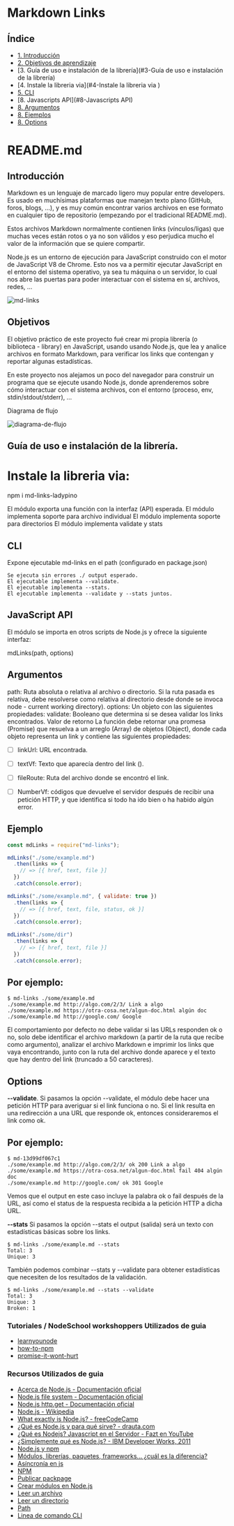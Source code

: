 
# Markdown Links

## Índice

* [1. Introducción](#1-Introducción)
* [2. Objetivos de aprendizaje](#2-objetivos-de-aprendizaje)
* [3. Guía de uso e instalación de la librería](#3-Guía de uso e instalación de la librería)
* [4. Instale la libreria via](#4-Instale la libreria via )
* [5. CLI](#5-CLI)
* [8. Javascripts API](#8-Javascripts API)
* [8. Argumentos ](#8-Argumentos)
* [8. Ejemplos](#8-Ejemplos)
* [8. Options](#8-Options)



# README.md

## Introducción
Markdown es un lenguaje de marcado ligero muy popular entre developers. Es usado en muchísimas plataformas que manejan texto plano (GitHub, foros, blogs, ...), y es muy común encontrar varios archivos en ese formato en cualquier tipo de repositorio (empezando por el tradicional README.md).

Estos archivos Markdown normalmente contienen links (vínculos/ligas) que muchas veces están rotos o ya no son válidos y eso perjudica mucho el valor de la información que se quiere compartir.

Node.js es un entorno de ejecución para JavaScript construido con el motor de JavaScript V8 de Chrome. Esto nos va a permitir ejecutar JavaScript en el entorno del sistema operativo, ya sea tu máquina o un servidor, lo cual nos abre las puertas para poder interactuar con el sistema en sí, archivos, redes, ...

![md-links](https://user-images.githubusercontent.com/110297/42118443-b7a5f1f0-7bc8-11e8-96ad-9cc5593715a6.jpg)

## Objetivos

El objetivo práctico de este proyecto fué crear mi propia librería (o biblioteca - library) en JavaScript, usando usando Node.js, que lea y analice archivos en formato Markdown, para verificar los links que contengan y reportar algunas estadísticas.

En este proyecto nos alejamos un poco del navegador para construir un programa que se ejecute usando Node.js, donde aprenderemos sobre cómo interactuar con el sistema archivos, con el entorno (proceso, env, stdin/stdout/stderr), ...

Diagrama de flujo 

![diagrama-de-flujo](https://github.com/Ladypino/SCL014-md-links/blob/master/images/Blue%20and%20Pink%20Customer%20Support%20Flowchart.png)

## Guía de uso e instalación de la librería.

# Instale la libreria via:

npm i md-links-ladypino

El módulo exporta una función con la interfaz (API) esperada.
El módulo implementa soporte para archivo individual
El módulo implementa soporte para directorios
El módulo implementa validate y stats


## CLI

Expone ejecutable md-links en el path (configurado en package.json)

~~~
Se ejecuta sin errores ./ output esperado.
El ejecutable implementa --validate.
El ejecutable implementa --stats.
El ejecutable implementa --validate y --stats juntos.
~~~



## JavaScript API
El módulo se importa en otros scripts de Node.js y  ofrece la siguiente interfaz:

mdLinks(path, options)

## Argumentos
path: Ruta absoluta o relativa al archivo o directorio. Si la ruta pasada es relativa, debe resolverse como relativa al directorio desde donde se invoca node - current working directory).
options: Un objeto con las siguientes propiedades:
validate: Booleano que determina si se desea validar los links encontrados.
Valor de retorno
La función debe retornar una promesa (Promise) que resuelva a un arreglo (Array) de objetos (Object), donde cada objeto representa un link y contiene las siguientes propiedades:

* [ ]  linkUrl: URL encontrada.
* [ ]  textVf: Texto que aparecía dentro del link (<a>).
* [ ]  fileRoute: Ruta del archivo donde se encontró el link.
* [ ]  NumberVf: códigos que devuelve el servidor después de recibir una petición HTTP, y que identifica si todo ha ido    bien o ha habido algún error.


## Ejemplo

```js
const mdLinks = require("md-links");

mdLinks("./some/example.md")
  .then(links => {
    // => [{ href, text, file }]
  })
  .catch(console.error);

mdLinks("./some/example.md", { validate: true })
  .then(links => {
    // => [{ href, text, file, status, ok }]
  })
  .catch(console.error);

mdLinks("./some/dir")
  .then(links => {
    // => [{ href, text, file }]
  })
  .catch(console.error);
  ```


## Por ejemplo:
~~~
$ md-links ./some/example.md
./some/example.md http://algo.com/2/3/ Link a algo
./some/example.md https://otra-cosa.net/algun-doc.html algún doc
./some/example.md http://google.com/ Google

~~~
El comportamiento por defecto no debe validar si las URLs responden ok o no, solo debe identificar el archivo markdown (a partir de la ruta que recibe como argumento), analizar el archivo Markdown e imprimir los links que vaya encontrando, junto con la ruta del archivo donde aparece y el texto que hay dentro del link (truncado a 50 caracteres).

## Options

**--validate**.
Si pasamos la opción --validate, el módulo debe hacer una petición HTTP para averiguar si el link funciona o no. Si el link resulta en una redirección a una URL que responde ok, entonces consideraremos el link como ok.

## Por ejemplo:
~~~
$ md-13d99df067c1
./some/example.md http://algo.com/2/3/ ok 200 Link a algo
./some/example.md https://otra-cosa.net/algun-doc.html fail 404 algún doc
./some/example.md http://google.com/ ok 301 Google
~~~

Vemos que el output en este caso incluye la palabra ok o fail después de la URL, así como el status de la respuesta recibida a la petición HTTP a dicha URL.

**--stats**
Si pasamos la opción --stats el output (salida) será un texto con estadísticas básicas sobre los links.

~~~
$ md-links ./some/example.md --stats
Total: 3
Unique: 3
~~~

También podemos combinar --stats y --validate para obtener estadísticas que necesiten de los resultados de la validación.

~~~
$ md-links ./some/example.md --stats --validate
Total: 3
Unique: 3
Broken: 1
~~~






### Tutoriales / NodeSchool workshoppers Utilizados de guia

* [learnyounode](https://github.com/workshopper/learnyounode)
* [how-to-npm](https://github.com/workshopper/how-to-npm)
* [promise-it-wont-hurt](https://github.com/stevekane/promise-it-wont-hurt)

###  Recursos Utilizados de guia

* [Acerca de Node.js - Documentación oficial](https://nodejs.org/es/about/)
* [Node.js file system - Documentación oficial](https://nodejs.org/api/fs.html)
* [Node.js http.get - Documentación oficial](https://nodejs.org/api/http.html#http_http_get_options_callback)
* [Node.js - Wikipedia](https://es.wikipedia.org/wiki/Node.js)
* [What exactly is Node.js? - freeCodeCamp](https://medium.freecodecamp.org/what-exactly-is-node-js-ae36e97449f5)
* [¿Qué es Node.js y para qué sirve? - drauta.com](https://www.drauta.com/que-es-nodejs-y-para-que-sirve)
* [¿Qué es Nodejs? Javascript en el Servidor - Fazt en YouTube](https://www.youtube.com/watch?v=WgSc1nv_4Gw)
* [¿Simplemente qué es Node.js? - IBM Developer Works, 2011](https://www.ibm.com/developerworks/ssa/opensource/library/os-nodejs/index.html)
* [Node.js y npm](https://www.genbeta.com/desarrollo/node-js-y-npm)
* [Módulos, librerías, paquetes, frameworks... ¿cuál es la diferencia?](http://community.laboratoria.la/t/modulos-librerias-paquetes-frameworks-cual-es-la-diferencia/175)
* [Asíncronía en js](https://carlosazaustre.es/manejando-la-asincronia-en-javascript)
* [NPM](https://docs.npmjs.com/getting-started/what-is-npm)
* [Publicar packpage](https://docs.npmjs.com/getting-started/publishing-npm-packages)
* [Crear módulos en Node.js](https://docs.npmjs.com/getting-started/publishing-npm-packages)
* [Leer un archivo](https://nodejs.org/api/fs.html#fs_fs_readfile_path_options_callback)
* [Leer un directorio](https://nodejs.org/api/fs.html#fs_fs_readdir_path_options_callback)
* [Path](https://nodejs.org/api/path.html)
* [Linea de comando CLI](https://medium.com/netscape/a-guide-to-create-a-nodejs-command-line-package-c2166ad0452e)









